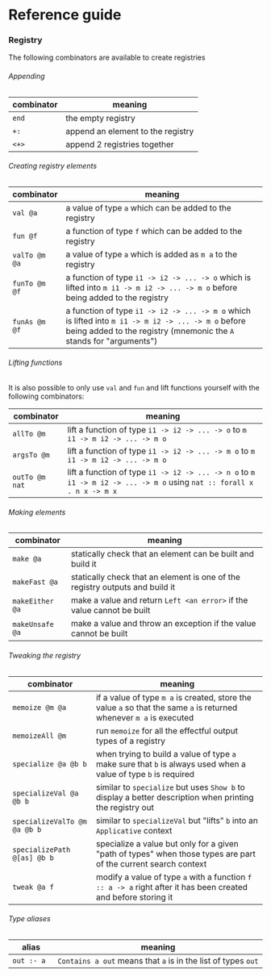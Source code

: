 # Reference guide

### Registry

The following combinators are available to create registries

###### Appending

 combinator             | meaning
 ---------------------- | -------
   `end`                | the empty registry
   `+:`                 | append an element to the registry
   `<+>`                | append 2 registries together

###### Creating registry elements

 combinator             | meaning
 ---------------------- | -------
   `val @a`             | a value of type `a` which can be added to the registry
   `fun @f`             | a function of type `f` which can be added to the registry
   `valTo @m @a`        | a value of type `a` which is added as `m a` to the registry
   `funTo @m @f`        | a function of type `i1 -> i2 -> ... -> o` which is lifted into `m i1 -> m i2 -> ... -> m o` before being added to the registry
   `funAs @m @f`        | a function of type `i1 -> i2 -> ... -> m o` which is lifted into `m i1 -> m i2 -> ... -> m o` before being added to the registry (mnemonic the `A` stands for "arguments")


###### Lifting functions

It is also possible to only use `val` and `fun` and lift functions yourself with the following combinators:

 combinator             | meaning
 ---------------------- | -------
   `allTo @m`           | lift a function of type `i1 -> i2 -> ... -> o` to `m i1 -> m i2 -> ... -> m o`
   `argsTo @m`          | lift a function of type `i1 -> i2 -> ... -> m o` to `m i1 -> m i2 -> ... -> m o`
   `outTo @m nat`       | lift a function of type `i1 -> i2 -> ... -> n o` to `m i1 -> m i2 -> ... -> m o` using `nat :: forall x . n x -> m x`

###### Making elements

 combinator             | meaning
 ---------------------- | -------
   `make @a`            | statically check that an element can be built and build it
   `makeFast @a`        | statically check that an element is one of the registry outputs and build it
   `makeEither @a`      | make a value and return `Left <an error>` if the value cannot be built
   `makeUnsafe @a`      | make a value and throw an exception if the value cannot be built

###### Tweaking the registry

 combinator                    | meaning
 ----------------------        | -------
  `memoize @m @a`              | if a value of type `m a` is created, store the value `a` so that the same `a` is returned whenever `m a` is executed
  `memoizeAll @m`              | run `memoize` for all the effectful output types of a registry
  `specialize @a @b b`         | when trying to build a value of type `a` make sure that `b` is always used when a value of type `b` is required
  `specializeVal @a @b b`      | similar to `specialize` but uses `Show b` to display a better description when printing the registry out
  `specializeValTo @m @a @b b` | similar to `specializeVal` but "lifts" `b` into an `Applicative` context
  `specializePath @[as] @b b`  | specialize a value but only for a given "path of types" when those types are part of the current search context
  `tweak @a f`                 | modify a value of type `a` with a function `f :: a -> a` right after it has been created and before storing it

###### Type aliases

 alias             | meaning
 ----------------- | -------
   `out :- a `     | `Contains a out` means that `a` is in the list of types `out`
